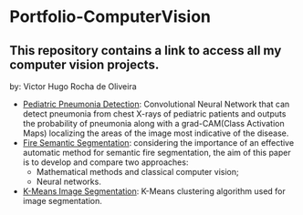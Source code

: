 # Portfolio-ComputerVision

## This repository contains a link to access all my computer vision projects.

by: Victor Hugo Rocha de Oliveira


* [Pediatric Pneumonia Detection](https://github.com/victor-hro/pediatric-pneumonia-diagnosis): Convolutional Neural Network that can detect pneumonia from chest X-rays of pediatric patients and outputs the probability of pneumonia along with a grad-CAM(Class Activation Maps) localizing the areas of the image most indicative of the disease.
* [Fire Semantic Segmentation](https://github.com/victor-hro/fire-segmentation): considering the importance of an effective automatic method for semantic fire segmentation, the aim of this paper is to develop and compare two approaches:
  * Mathematical methods and classical computer vision;
  * Neural networks.
* [K-Means Image Segmentation](https://github.com/victor-hro/kmeans-image-segmentation): K-Means clustering algorithm used for image segmentation.
